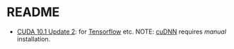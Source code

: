 # README

- [CUDA 10.1 Update 2](https://developer.nvidia.com/cuda-10.1-download-archive-update2): for [Tensorflow](https://github.com/tensorflow/tensorflow) etc. NOTE: [cuDNN](https://developer.nvidia.com/cudnn) requires *manual* installation.